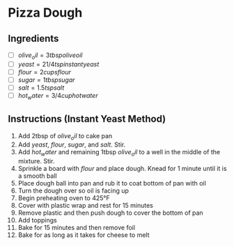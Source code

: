 # Pizza Dough

## Ingredients
- [ ] $olive_oil = 3tbsp olive oil$
- [ ] $yeast = 2 1/4 tsp instant yeast$
- [ ] $flour = 2 cups flour$
- [ ] $sugar = 1tbsp sugar$
- [ ] $salt = 1.5tsp salt$
- [ ] $hot_water = 3/4 cup hot water$

## Instructions (Instant Yeast Method)
1. Add 2tbsp of $olive_oil$ to cake pan
2. Add $yeast$, $flour$, $sugar$, and $salt$. Stir.
3. Add $hot_water$ and remaining 1tbsp $olive_oil$ to a well in the middle of the mixture. Stir.
4. Sprinkle a board with $flour$ and place dough. Knead for 1 minute until it is a smooth ball
5. Place dough ball into pan and rub it to coat bottom of pan with oil
6. Turn the dough over so oil is facing up
7. Begin preheating oven to 425°F
8. Cover with plastic wrap and rest for 15 minutes
9. Remove plastic and then push dough to cover the bottom of pan
10. Add toppings
11. Bake for 15 minutes and then remove foil
12. Bake for as long as it takes for cheese to melt